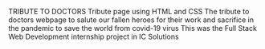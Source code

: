 TRIBUTE TO DOCTORS
Tribute page using HTML and CSS
The tribute to doctors webpage to salute our fallen heroes for their work and sacrifice in the pandemic to save the world from covid-19 virus 
This was the Full Stack Web Development internship project in IC Solutions 